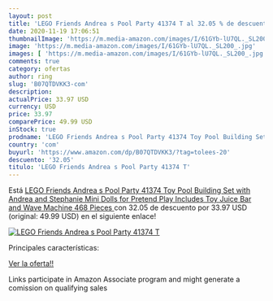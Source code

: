 ```yaml
---
layout: post
title: 'LEGO Friends Andrea s Pool Party 41374 T al 32.05 % de descuento'
date: 2020-11-19 17:06:51
thumbnailImage: 'https://m.media-amazon.com/images/I/61GYb-lU7QL._SL200_.jpg'
image: 'https://m.media-amazon.com/images/I/61GYb-lU7QL._SL200_.jpg'
images: [ 'https://m.media-amazon.com/images/I/61GYb-lU7QL._SL200_.jpg' ]
comments: true
category: ofertas
author: ring
slug: 'B07QTDVKK3-com'
description:
actualPrice: 33.97 USD
currency: USD
price: 33.97
comparePrice: 49.99 USD
inStock: true
prodname: 'LEGO Friends Andrea s Pool Party 41374 Toy Pool Building Set with Andrea and Stephanie Mini Dolls for Pretend Play  Includes Toy Juice Bar and Wave Machine  468 Pieces '
country: 'com'
buyurl: 'https://www.amazon.com/dp/B07QTDVKK3/?tag=tolees-20'
descuento: '32.05'
titulo: 'LEGO Friends Andrea s Pool Party 41374 T'
---
```


Está [LEGO Friends Andrea s Pool Party 41374 Toy Pool Building Set with Andrea and Stephanie Mini Dolls for Pretend Play  Includes Toy Juice Bar and Wave Machine  468 Pieces ](https://www.amazon.com/dp/B07QTDVKK3/?tag=tolees-20) con 32.05 de descuento por 33.97 USD (original: 49.99 USD) en el siguiente enlace!

[![LEGO Friends Andrea s Pool Party 41374 T](https://m.media-amazon.com/images/I/61GYb-lU7QL._SL200_.jpg)](https://www.amazon.com/dp/B07QTDVKK3/?tag=tolees-20)

Principales características:


[Ver la oferta!!](https://www.amazon.com/dp/B07QTDVKK3/?tag=tolees-20)

Links participate in Amazon Associate program and might generate a comission on qualifying sales


